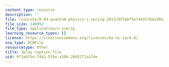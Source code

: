```yaml
---
content_type: resource
description: ''
file: /courses/8-04-quantum-physics-i-spring-2013/9f3abf5e74425f6ea30620d5271a1fde_SZlnoxak4xM.vtt
file_size: 140952
file_type: application/x-subrip
learning_resource_types: []
license: https://creativecommons.org/licenses/by-nc-sa/4.0/
ocw_type: OCWFile
resourcetype: Other
title: 3play caption file
uid: 9f3abf5e-7442-5f6e-a306-20d5271a1fde
---
```


